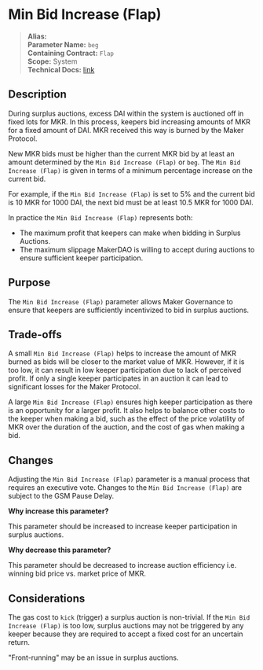 # Min Bid Increase (Flap)

>**Alias:**  
>**Parameter Name:** `beg`  
>**Containing Contract:** `Flap`  
>**Scope:** System  
>**Technical Docs:** [link](https://docs.makerdao.com/smart-contract-modules/system-stabilizer-module/flap-detailed-documentation)  


## Description
During surplus auctions, excess DAI within the system is auctioned off in fixed lots for MKR. In this process, keepers bid increasing amounts of MKR for a fixed amount of DAI. MKR received this way is burned by the Maker Protocol. 

New MKR bids must be higher than the current MKR bid by at least an amount determined by the `Min Bid Increase (Flap)` or `beg`.  The `Min Bid Increase (Flap)`  is given in terms of a minimum percentage increase on the current bid.

For example, if the `Min Bid Increase (Flap)` is set to 5% and the current bid is 10 MKR for 1000 DAI, the next bid must be at least 10.5 MKR for 1000 DAI.

In practice the `Min Bid Increase (Flap)` represents both:
* The maximum profit that keepers can make when bidding in Surplus Auctions. 
* The maximum slippage MakerDAO is willing to accept during auctions to ensure sufficient keeper participation. 

## Purpose
The `Min Bid Increase (Flap)` parameter allows Maker Governance to ensure that keepers are sufficiently incentivized to bid in surplus auctions.

## Trade-offs
A small `Min Bid Increase (Flap)` helps to increase the amount of MKR burned as bids will be closer to the market value of MKR. However, if it is too low, it can result in low keeper participation due to lack of perceived profit. If only a single keeper participates in an auction it can lead to significant losses for the Maker Protocol.

A large `Min Bid Increase (Flap)` ensures high keeper participation as there is an opportunity for a larger profit. It also helps to balance other costs to the keeper when making a bid, such as the effect of the price volatility of MKR over the duration of the auction, and the cost of gas when making a bid.

## Changes
Adjusting the `Min Bid Increase (Flap)` parameter is a manual process that requires an executive vote. Changes to the `Min Bid Increase (Flap)` are subject to the GSM Pause Delay.

**Why increase this parameter?**

This parameter should be increased to increase keeper participation in surplus auctions.

**Why decrease this parameter?**

This parameter should be decreased to increase auction efficiency i.e. winning bid price vs. market price of MKR.

## Considerations
The gas cost to `kick` (trigger) a surplus auction is non-trivial. If the `Min Bid Increase (Flap)` is too low, surplus auctions may not be triggered by any keeper because they are required to accept a fixed cost for an uncertain return.

"Front-running" may be an issue in surplus auctions.